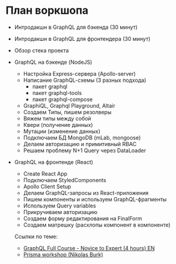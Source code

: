 # План воркшопа

- Интродакшн в GraphQL для бэкенда (30 минут)
- Интродакшн в GraphQL для фронтендера (30 минут)
- Обзор стека проекта
- GraphQL на бэкенде (NodeJS)
  - Настройка Express-сервера (Apollo-server)
  - Написание GraphQL-cхемы (3 разных подхода)
    - пакет graphql
    - пакет graphql-tools
    - пакет graphql-compose
  - GraphiQL, Graphql Playground, Altair
  - Создаем Типы, пишем резолверы
  - Вяжем типы между собой
  - Квери (получение данных)
  - Мутации (изменение данных)
  - Подключаем БД MongoDB (mLab, mongoose)
  - Делаем авторизацию и примитивный RBAC
  - Решаем проблему N+1 Query через DataLoader
- GraphQL на фронтенде (React)
  - Create React App
  - Подключаем StyledComponents
  - Apollo Client Setup
  - Делаем GraphQL-запросы из React-приложения
  - Пишем компоненты и используем GraphQL-фрагменты
  - Используем Query variables
  - Прикручиваем авторизацию
  - Создаем форму редактирования на FinalForm
  - Создаем матрешку (расхлопы компонент в компоненте)

  Ссылки по теме:
  - [GraphQL Full Course - Novice to Expert (4 hours) EN](https://www.youtube.com/watch?v=ed8SzALpx1Q)
  - [Prisma workshop (Nikolas Burk)](https://github.com/nikolasburk/graphqlday-workshop)